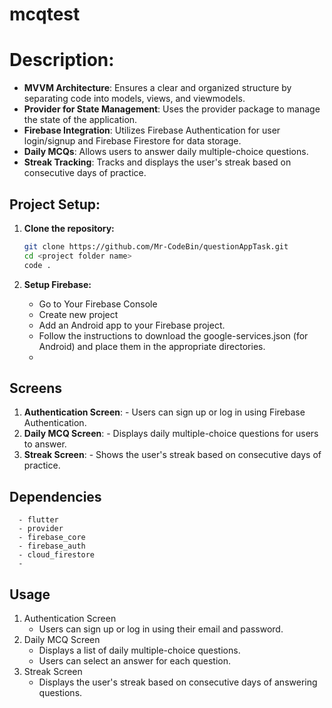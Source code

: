# mcqtest

# Description:
- **MVVM Architecture**:
     Ensures a clear and organized structure by separating code into models, views, and viewmodels.
- **Provider for State Management**:
     Uses the provider package to manage the state of the application.
- **Firebase Integration**:
     Utilizes Firebase Authentication for user login/signup and Firebase Firestore for data storage.
- **Daily MCQs**:
     Allows users to answer daily multiple-choice questions.
- **Streak Tracking**:
     Tracks and displays the user's streak based on consecutive days of practice.


## Project Setup:

1. **Clone the repository:**

   ```sh
   git clone https://github.com/Mr-CodeBin/questionAppTask.git
   cd <project folder name>
   code .

2. **Setup Firebase:**
   - Go to Your Firebase Console
   - Create new project
   - Add an Android app to your Firebase project.
   - Follow the instructions to download the google-services.json (for Android) and place them in the appropriate directories.
   - 
   
## Screens

1. **Authentication Screen**:
        - Users can sign up or log in using Firebase Authentication.
2. **Daily MCQ Screen**:
        - Displays daily multiple-choice questions for users to answer.
3. **Streak Screen**:
        - Shows the user's streak based on consecutive days of practice.

## Dependencies
      - flutter
      - provider
      - firebase_core
      - firebase_auth
      - cloud_firestore
      - 

## Usage
1. Authentication Screen
      - Users can sign up or log in using their email and password.
2. Daily MCQ Screen
      - Displays a list of daily multiple-choice questions.
      - Users can select an answer for each question.
3. Streak Screen
      - Displays the user's streak based on consecutive days of answering questions.

